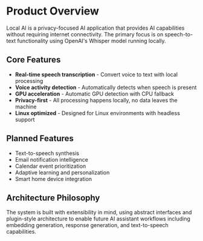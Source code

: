 # Product Overview

Local AI is a privacy-focused AI application that provides AI capabilities without requiring internet connectivity. The primary focus is on speech-to-text functionality using OpenAI's Whisper model running locally.

## Core Features

- **Real-time speech transcription** - Convert voice to text with local processing
- **Voice activity detection** - Automatically detects when speech is present
- **GPU acceleration** - Automatic GPU detection with CPU fallback
- **Privacy-first** - All processing happens locally, no data leaves the machine
- **Linux optimized** - Designed for Linux environments with headless support

## Planned Features

- Text-to-speech synthesis
- Email notification intelligence
- Calendar event prioritization
- Adaptive learning and personalization
- Smart home device integration

## Architecture Philosophy

The system is built with extensibility in mind, using abstract interfaces and plugin-style architecture to enable future AI assistant workflows including embedding generation, response generation, and text-to-speech capabilities.
